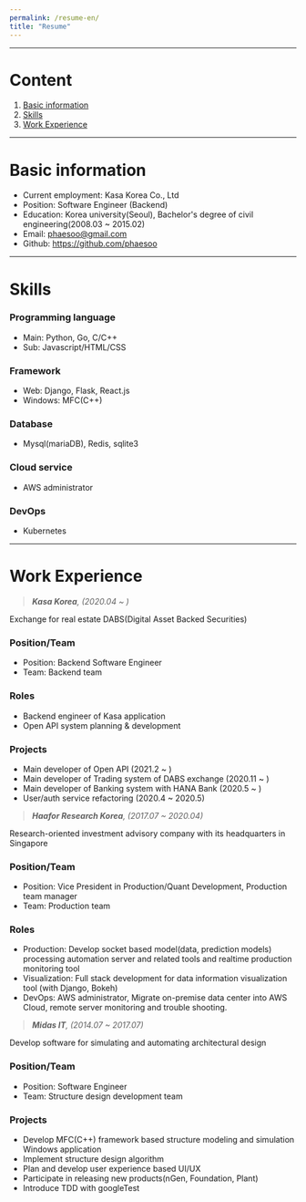 ```yaml
---
permalink: /resume-en/
title: "Resume"
---
```


---

# Content

1. [Basic information](#basic-info)
2. [Skills](#skills)
3. [Work Experience](#work-experience)

---

# Basic information

- Current employment: Kasa Korea Co., Ltd
- Position: Software Engineer (Backend)
- Education: Korea university(Seoul), Bachelor's degree of civil engineering(2008.03 ~ 2015.02)
- Email: phaesoo@gmail.com
- Github: https://github.com/phaesoo

---

# Skills

### Programming language
- Main: Python, Go, C/C++
- Sub: Javascript/HTML/CSS

### Framework
- Web: Django, Flask, React.js
- Windows: MFC(C++)

### Database
- Mysql(mariaDB), Redis, sqlite3

### Cloud service
- AWS administrator

### DevOps
- Kubernetes

---

# Work Experience

> ***Kasa Korea**, (2020.04 ~ )*

Exchange for real estate DABS(Digital Asset Backed Securities)

### Position/Team
- Position: Backend Software Engineer
- Team: Backend team

### Roles
- Backend engineer of Kasa application
- Open API system planning & development

### Projects
- Main developer of Open API (2021.2 ~ )
- Main developer of Trading system of DABS exchange (2020.11 ~ )
- Main developer of Banking system with HANA Bank (2020.5 ~ )
- User/auth service refactoring (2020.4 ~ 2020.5)


> ***Haafor Research Korea**, (2017.07 ~ 2020.04)*

Research-oriented investment advisory company with its headquarters in Singapore

### Position/Team
- Position: Vice President in Production/Quant Development, Production team manager
- Team: Production team

### Roles
- Production: Develop socket based model(data, prediction models) processing automation server and related tools and realtime production monitoring tool
- Visualization: Full stack development for data information visualization tool (with Django, Bokeh)
- DevOps: AWS administrator, Migrate on-premise data center into AWS Cloud, remote server monitoring and trouble shooting.


> ***Midas IT**, (2014.07 ~ 2017.07)*

Develop software for simulating and automating architectural design 

### Position/Team
- Position: Software Engineer
- Team: Structure design development team

### Projects
- Develop MFC(C++) framework based structure modeling and simulation Windows application
- Implement structure design algorithm
- Plan and develop user experience based UI/UX
- Participate in releasing new products(nGen, Foundation, Plant)
- Introduce TDD with googleTest
